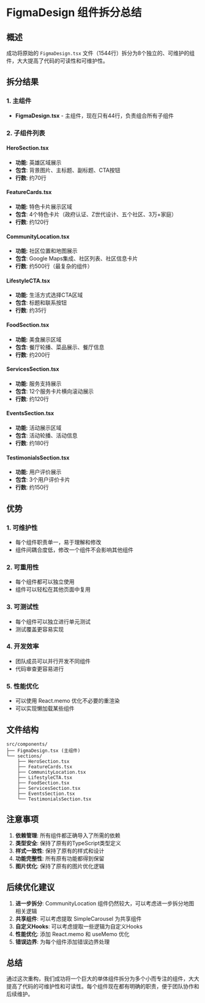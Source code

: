 # FigmaDesign 组件拆分总结

## 概述
成功将原始的 `FigmaDesign.tsx` 文件（1544行）拆分为8个独立的、可维护的组件，大大提高了代码的可读性和可维护性。

## 拆分结果

### 1. 主组件
- **FigmaDesign.tsx** - 主组件，现在只有44行，负责组合所有子组件

### 2. 子组件列表

#### HeroSection.tsx
- **功能**: 英雄区域展示
- **包含**: 背景图片、主标题、副标题、CTA按钮
- **行数**: 约70行

#### FeatureCards.tsx
- **功能**: 特色卡片展示区域
- **包含**: 4个特色卡片（政府认证、Z世代设计、五个社区、3万+家庭）
- **行数**: 约120行

#### CommunityLocation.tsx
- **功能**: 社区位置和地图展示
- **包含**: Google Maps集成、社区列表、社区信息卡片
- **行数**: 约500行（最复杂的组件）

#### LifestyleCTA.tsx
- **功能**: 生活方式选择CTA区域
- **包含**: 标题和联系按钮
- **行数**: 约35行

#### FoodSection.tsx
- **功能**: 美食展示区域
- **包含**: 餐厅轮播、菜品展示、餐厅信息
- **行数**: 约200行

#### ServicesSection.tsx
- **功能**: 服务支持展示
- **包含**: 12个服务卡片横向滚动展示
- **行数**: 约120行

#### EventsSection.tsx
- **功能**: 活动展示区域
- **包含**: 活动轮播、活动信息
- **行数**: 约180行

#### TestimonialsSection.tsx
- **功能**: 用户评价展示
- **包含**: 3个用户评价卡片
- **行数**: 约150行

## 优势

### 1. 可维护性
- 每个组件职责单一，易于理解和修改
- 组件间耦合度低，修改一个组件不会影响其他组件

### 2. 可重用性
- 每个组件都可以独立使用
- 组件可以轻松在其他页面中复用

### 3. 可测试性
- 每个组件可以独立进行单元测试
- 测试覆盖更容易实现

### 4. 开发效率
- 团队成员可以并行开发不同组件
- 代码审查更容易进行

### 5. 性能优化
- 可以使用 React.memo 优化不必要的重渲染
- 可以实现懒加载某些组件

## 文件结构
```
src/components/
├── FigmaDesign.tsx (主组件)
└── sections/
    ├── HeroSection.tsx
    ├── FeatureCards.tsx
    ├── CommunityLocation.tsx
    ├── LifestyleCTA.tsx
    ├── FoodSection.tsx
    ├── ServicesSection.tsx
    ├── EventsSection.tsx
    └── TestimonialsSection.tsx
```

## 注意事项

1. **依赖管理**: 所有组件都正确导入了所需的依赖
2. **类型安全**: 保持了原有的TypeScript类型定义
3. **样式一致性**: 保持了原有的样式和设计
4. **功能完整性**: 所有原有功能都得到保留
5. **图片优化**: 保持了原有的图片优化逻辑

## 后续优化建议

1. **进一步拆分**: CommunityLocation 组件仍然较大，可以考虑进一步拆分地图相关逻辑
2. **共享组件**: 可以考虑提取 SimpleCarousel 为共享组件
3. **自定义Hooks**: 可以考虑提取一些逻辑为自定义Hooks
4. **性能优化**: 添加 React.memo 和 useMemo 优化
5. **错误边界**: 为每个组件添加错误边界处理

## 总结
通过这次重构，我们成功将一个巨大的单体组件拆分为多个小而专注的组件，大大提高了代码的可维护性和可读性。每个组件现在都有明确的职责，便于团队协作和后续维护。
